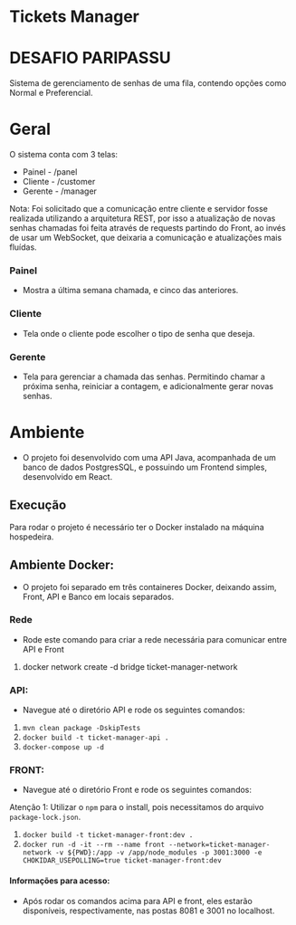 # Tickets Manager

# DESAFIO PARIPASSU #

Sistema de gerenciamento de senhas de uma fila, contendo opções como Normal e Preferencial.

# Geral
O sistema conta com 3 telas:
- Painel - /panel
- Cliente - /customer
- Gerente - /manager

Nota: Foi solicitado que a comunicação entre cliente e servidor fosse realizada utilizando a arquitetura REST, por isso a atualização de novas senhas chamadas foi feita através de requests partindo do Front, ao invés de usar um WebSocket, que deixaria a comunicação e atualizações mais fluídas.

### Painel
- Mostra a última semana chamada, e cinco das anteriores.

### Cliente
- Tela onde o cliente pode escolher o tipo de senha que deseja.

### Gerente
- Tela para gerenciar a chamada das senhas. Permitindo chamar a próxima senha, reiniciar a contagem, e adicionalmente gerar novas senhas.


# Ambiente
- O projeto foi desenvolvido com uma API Java, acompanhada de um banco de dados PostgresSQL, e possuindo um Frontend simples, desenvolvido em React.

## Execução
Para rodar o projeto é necessário ter o Docker instalado na máquina hospedeira.

## Ambiente Docker:
- O projeto foi separado em três containeres Docker, deixando assim, Front, API e Banco em locais separados.

### Rede
- Rode este comando para criar a rede necessária para comunicar entre API e Front

1. docker network create -d bridge ticket-manager-network

### API: 
- Navegue até o diretório API e rode os seguintes comandos:

1. `mvn clean package -DskipTests`
2. `docker build -t ticket-manager-api .`
3. `docker-compose up -d`

### FRONT:
- Navegue até o diretório Front e rode os seguintes comandos:

Atenção 1: Utilizar o `npm` para o install, pois necessitamos do arquivo `package-lock.json`.

1. `docker build -t ticket-manager-front:dev .`
2. `docker run -d -it --rm --name front --network=ticket-manager-network -v ${PWD}:/app -v /app/node_modules -p 3001:3000 -e CHOKIDAR_USEPOLLING=true ticket-manager-front:dev`

#### Informações para acesso:
- Após rodar os comandos acima para API e front, eles estarão disponíveis, respectivamente, nas postas 8081 e 3001 no localhost.